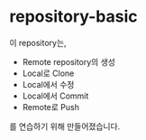 
# repository-basic

이 repository는,

- Remote repository의 생성
- Local로 Clone
- Local에서 수정
- Local에서 Commit
- Remote로 Push

를 연습하기 위해 만들어졌습니다.
